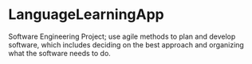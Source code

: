 # LanguageLearningApp
Software Engineering Project; use agile methods to plan and develop software, which includes deciding on the best approach and organizing what the software needs to do.
